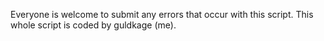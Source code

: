 Everyone is welcome to submit any errors that occur with this script.
This whole script is coded by guldkage (me).
